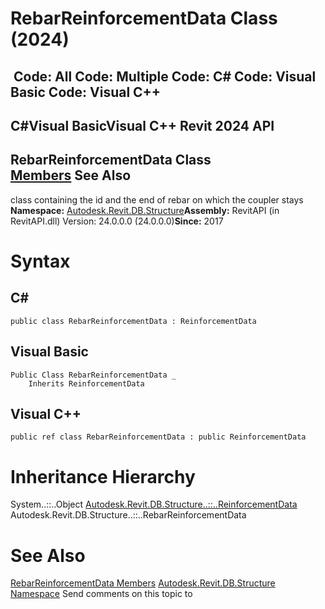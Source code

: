 # RebarReinforcementData Class (2024)

﻿
 Code: All Code: Multiple Code: C# Code: Visual Basic Code: Visual C++   
---  
C#Visual BasicVisual C++
Revit 2024 API  
---  
RebarReinforcementData Class  
[Members](e1df380e-37e8-0bd0-0291-fc4e8c38d747.md "RebarReinforcementData Members") See Also  
---  
class containing the id and the end of rebar on which the coupler stays 
**Namespace:** [Autodesk.Revit.DB.Structure](d586b341-f687-9d90-e96d-255806b7d4fc.md "Autodesk.Revit.DB.Structure Namespace")**Assembly:** RevitAPI (in RevitAPI.dll) Version: 24.0.0.0 (24.0.0.0)**Since:** 2017 
# Syntax
C#  
---  
```text
public class RebarReinforcementData : ReinforcementData
```
  
Visual Basic  
---  
```text
Public Class RebarReinforcementData _
	Inherits ReinforcementData
```
  
Visual C++  
---  
```text
public ref class RebarReinforcementData : public ReinforcementData
```
  
# Inheritance Hierarchy
System..::..Object [Autodesk.Revit.DB.Structure..::..ReinforcementData](887493aa-8de4-c68e-d246-9ecb849ae641.md "ReinforcementData Class") Autodesk.Revit.DB.Structure..::..RebarReinforcementData
# See Also
[RebarReinforcementData Members](e1df380e-37e8-0bd0-0291-fc4e8c38d747.md "RebarReinforcementData Members")
[Autodesk.Revit.DB.Structure Namespace](d586b341-f687-9d90-e96d-255806b7d4fc.md "Autodesk.Revit.DB.Structure Namespace")
Send comments on this topic to 
